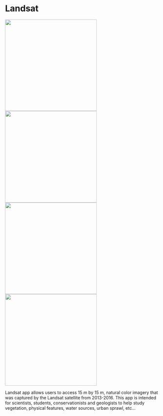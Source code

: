 # Landsat

<p float="left">
<img src="https://github.com/cerodriguez46/Landsat3/blob/master/app/src/main/res/drawable/landss1.png" width = "300">

<img src="https://github.com/cerodriguez46/Landsat3/blob/master/app/src/main/res/drawable/landss2.png" width = "300">

<img src="https://github.com/cerodriguez46/Landsat3/blob/master/app/src/main/res/drawable/landss3.png" width = "300">

<img src="https://github.com/cerodriguez46/Landsat3/blob/master/app/src/main/res/drawable/landss5.png" width = "300">

</p>

Landsat app allows users to access 15 m by 15 m, natural color imagery that was captured by the Landsat satellite from 2013-2016. This app is intended for scientists, students, conservationists and geologists to help study vegetation, physical features, water sources, urban sprawl, etc... 
